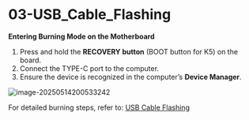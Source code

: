 # 03-USB_Cable_Flashing

**Entering Burning Mode on the Motherboard**  

1. Press and hold the **RECOVERY button** (BOOT button for K5) on the board.  
2. Connect the TYPE-C port to the computer.  
3. Ensure the device is recognized in the computer’s **Device Manager**.  

![image-20250514200533242](http://tanzhtanzh.oss-cn-shenzhen.aliyuncs.com/img/image-20250514200533242.png)  

For detailed burning steps, refer to: [USB Cable Flashing](..\..\..\common\en\allwinner_burnning\USB_Cable_Flashing.md)  
